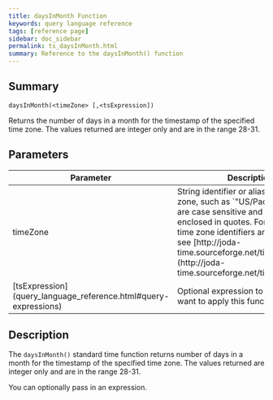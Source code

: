 ```yaml
---
title: daysInMonth Function
keywords: query language reference
tags: [reference page]
sidebar: doc_sidebar
permalink: ts_daysInMonth.html
summary: Reference to the daysInMonth() function
---
```

## Summary

```
daysInMonth(<timeZone> [,<tsExpression])
```

Returns the number of days in a month for the timestamp of the specified time zone. The values returned are integer only and are in the range 28-31.


## Parameters
<table>
<tbody>
<thead>
<tr><th width="20%">Parameter</th><th width="80%">Description</th></tr>
</thead>
<tr><td>timeZone</td>
<td markdown="span">
String identifier or alias for a time zone, such as `"US/Pacific"`. Names are case sensitive and must be enclosed in quotes. For a list of valid time zone identifiers and their aliases, see  [http://joda-time.sourceforge.net/timezones.html](http://joda-time.sourceforge.net/timezones.html).
</td></tr>
<tr>
<td markdown="span"> [tsExpression](query_language_reference.html#query-expressions)</td>
<td>Optional expression to which you want to apply this function. </td>
</tr>
</tbody>
</table>


## Description

The `daysInMonth()` standard time function returns number of days in a month for the timestamp of the specified time zone. The values returned are integer only and are in the range 28-31.

You can optionally pass in an expression.

<!---
## Examples


## See Also
--->
